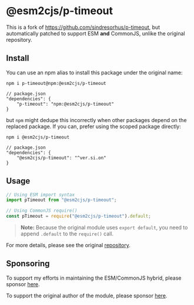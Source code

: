 # @esm2cjs/p-timeout

This is a fork of https://github.com/sindresorhus/p-timeout, but automatically patched to support ESM **and** CommonJS, unlike the original repository.

## Install

You can use an npm alias to install this package under the original name:

```
npm i p-timeout@npm:@esm2cjs/p-timeout
```

```jsonc
// package.json
"dependencies": {
    "p-timeout": "npm:@esm2cjs/p-timeout"
}
```

but `npm` might dedupe this incorrectly when other packages depend on the replaced package. If you can, prefer using the scoped package directly:

```
npm i @esm2cjs/p-timeout
```

```jsonc
// package.json
"dependencies": {
    "@esm2cjs/p-timeout": "^ver.si.on"
}
```

## Usage

```js
// Using ESM import syntax
import pTimeout from "@esm2cjs/p-timeout";

// Using CommonJS require()
const pTimeout = require("@esm2cjs/p-timeout").default;
```

> **Note:**
> Because the original module uses `export default`, you need to append `.default` to the `require()` call.

For more details, please see the original [repository](https://github.com/sindresorhus/p-timeout).

## Sponsoring

To support my efforts in maintaining the ESM/CommonJS hybrid, please sponsor [here](https://github.com/sponsors/AlCalzone).

To support the original author of the module, please sponsor [here](https://github.com/sindresorhus/p-timeout).
